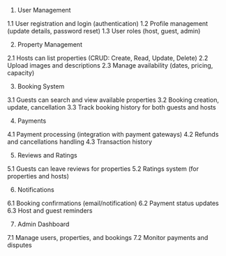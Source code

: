 1. User Management

1.1 User registration and login (authentication)
1.2 Profile management (update details, password reset)
1.3 User roles (host, guest, admin)

2. Property Management

2.1 Hosts can list properties (CRUD: Create, Read, Update, Delete)
2.2 Upload images and descriptions
2.3 Manage availability (dates, pricing, capacity)

3. Booking System

3.1 Guests can search and view available properties
3.2 Booking creation, update, cancellation
3.3 Track booking history for both guests and hosts

4. Payments

4.1 Payment processing (integration with payment gateways)
4.2 Refunds and cancellations handling
4.3 Transaction history

5. Reviews and Ratings

5.1 Guests can leave reviews for properties
5.2 Ratings system (for properties and hosts)

6. Notifications

6.1 Booking confirmations (email/notification)
6.2 Payment status updates
6.3 Host and guest reminders

7. Admin Dashboard

7.1 Manage users, properties, and bookings
7.2 Monitor payments and disputes